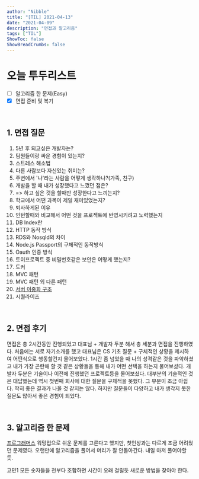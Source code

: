 ```yaml
---
author: "Nibble"
title: "[TIL] 2021-04-13"
date: "2021-04-09"
description: "면접과 알고리즘"
tags: ["TIL"]
ShowToc: false
ShowBreadCrumbs: false
---
```


# 오늘 투두리스트
- [ ] 알고리즘 한 문제(Easy)
- [x] 면접 준비 및 복기

<br />

## 1. 면접 질문
1. 5년 후 되고싶은 개발자는?
2. 팀원들이랑 싸운 경험이 있는지?
3. 스트레스 해소법
4. 다른 사람보다 자신있는 취미는?
5. 주변에서 '나'라는 사람을 어떻게 생각하나?(가족, 친구)
6. 개발을 할 때 내가 성장했다고 느꼈던 점은?
7. => 하고 싶은 것을 할때만 성장한다고 느끼는지? 
8. 학교에서 어떤 과목이 제일 재미있었는지?
9. 퇴사하게된 이유
10. 인턴할때와 비교해서 어떤 것을 프로젝트에 반영시키려고 노력했는지
11. DB Index란
12. HTTP 동작 방식
13. RDS와 Nosqld의 차이
14. Node.js Passport의 구체적인 동작방식 
15. Oauth 인증 방식
16. 토이프로젝트 중 비밀번호같은 보안은 어떻게 했는지?
17. 도커
18. MVC 패턴
19. MVC 패턴 외 다른 패턴
20. [서버 이중화 구조](https://travislife.tistory.com/47)
21. 시퀄라이즈

<br />

## 2. 면접 후기
면접은 총 2시간동안 진행되었고 대표님 + 개발자 두분 해서 총 세분과 면접을 진행하였다. 처음에는 서로 자기소개를 했고 대표님은 CS 기초 질문 + 구체적인 상황을 제시하여 어떤식으로 행동할건지 물어보았다. 1시간 좀 넘었을 때 나의 성격같은 것을 파악하셨고 내가 가장 곤란해 할 것 같은 상황들을 통해 내가 어떤 선택을 하는지 물어보셨다. 개발자 두분은 기술이나 이전에 진행했던 프로젝트등을 물어보셨다. 대부분의 기술적인 것은 대답했는데 역시 첫번째 회사에 대한 질문을 구체적을 못했다. 그 부분이 조금 아쉽다. 딱히 좋은 결과가 나올 것 같지는 않다. 하지만 질문들이 다양하고 내가 생각지 못한 질문도 많아서 좋은 경험이 되었다.

<br />

## 3. 알고리즘 한 문제
[프로그래머스](https://programmers.co.kr/learn/courses/30/lessons/42746)
워밍업으로 쉬운 문제를 고른다고 했지만, 첫인상과는 다르게 조금 어려웠던 문제였다.
오랜만에 알고리즘을 풀어서 머리가 잘 안돌아간다. 내일 마저 풀어야할 듯.

고민1 모든 숫자들을 전부다 조합하면 시간이 오래 걸릴듯 새로운 방법을 찾아야 한다.

